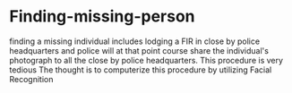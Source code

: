 # Finding-missing-person
finding a missing individual includes lodging a FIR in close by police headquarters and police will at that point course share the individual's photograph to all the close by police headquarters. This procedure is very tedious The thought is to computerize this procedure by utilizing Facial Recognition
